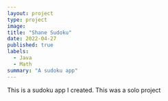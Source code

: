```yaml
---
layout: project
type: project
image: 
title: "Shane Sudoku"
date: 2022-04-27
published: true
labels:
  - Java
  - Math
summary: "A sudoku app"
---
```


This is a sudoku app I created. This was a solo project
